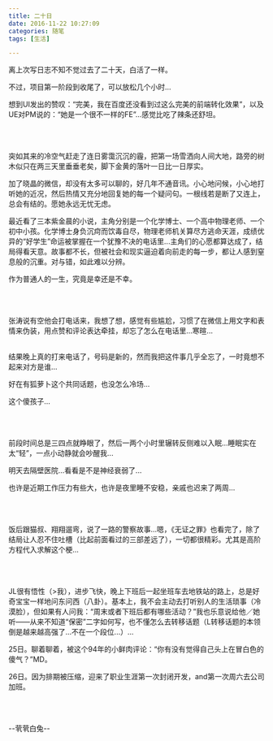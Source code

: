 ```yaml
---
title: 二十日
date: 2016-11-22 10:27:09
categories: 随笔
tags: [生活]

---
```

离上次写日志不知不觉过去了二十天，白活了一样。

不过，项目第一阶段到收尾了，可以放松几个小时...

想到UI发出的赞叹：“完美，我在百度还没看到过这么完美的前端转化效果”，以及UE对PM说的：“她是一个很不一样的FE”...感觉比吃了辣条还舒坦。

<br /><br />

突如其来的冷空气赶走了连日雾霭沉沉的霾，把第一场雪洒向人间大地，路旁的树木似只在两三天里垂垂老矣，脚下金黄的落叶一日比一日厚实。

加了晓晶的微信，却没有太多可以聊的，好几年不通音讯。小心地问候，小心地打听她的近况，然后热情又充分地回复她的每一个疑问句。一根线若是断了又连上，总会有结的。愿她永远无忧无虑。

最近看了三本紫金晨的小说，主角分别是一个化学博士、一个高中物理老师、一个初中小孩。化学博士身负沉疴而饮毒自尽，物理老师机关算尽方逃命天涯，成绩优异的“好学生”命运被掌握在一个犹豫不决的电话里...主角们的心愿都算达成了，结局得看天意。故事都不长，但被社会和现实逼迫着向前走的每一步，都让人感到窒息般的沉重。对与错，如此难以分辨。

作为普通人的一生，究竟是幸还是不幸。

<br /><br />

张涛说有空他会打电话来，我想了想，感觉有些尴尬，习惯了在微信上用文字和表情来伪装，用点赞和评论表达牵挂，却忘了怎么在电话里...寒暄...<br /><br />

结果晚上真的打来电话了，号码是新的，然而我把这件事几乎全忘了，一时竟想不起来对方是谁...

好在有狐萝卜这个共同话题，也没怎么冷场...

这个傻孩子...

<br /><br />

前段时间总是三四点就睁眼了，然后一两个小时里辗转反侧难以入眠...睡眠实在太“轻”，一点小动静就会吵醒我...

明天去隔壁医院...看看是不是神经衰弱了...

也许是近期工作压力有些大，也许是夜里睡不安稳，亲戚也迟来了两周...

<br /><br />

饭后跟猫叔、翔翔遛弯，说了一路的警察故事...嗯，《无证之罪》也看完了，除了结局让人忍不住吐槽（比起前面看过的三部差远了），一切都很精彩。尤其是高阶方程代入求解这个梗...

<br /><br />

JL很有悟性（>我），进步飞快，晚上下班后一起坐班车去地铁站的路上，总是好奇宝宝一样地问东问西（八卦）。基本上，我不会主动去打听别人的生活琐事（冷漠脸），但如果有人问我：“周末或者下班后都有哪些活动？”我也乐意说给他／她听——从来不知道“保密”二字如何写，也不懂怎么去转移话题（L转移话题的本领倒是越来越高强了...不在一个段位...）...

25日。聊着聊着，被这个94年的小鲜肉评论：“你有没有觉得自己头上在冒白色的傻气？”MD。

26日。因为排期被压缩，迎来了职业生涯第一次封闭开发，and第一次周六去公司加班。

<br /><br />

--茕茕白兔--